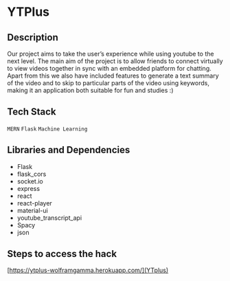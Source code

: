 # YTPlus
## Description
Our project aims to take the user’s experience while using youtube to the next level. 
The main aim of the project is to allow friends to connect virtually to view videos together in sync with an embedded platform for chatting. 
Apart from this we also have included features to generate a text summary of the video and to skip to particular parts of the video using keywords, 
making it an application both suitable for fun and studies :)
## Tech Stack 
`MERN`
`Flask`
`Machine Learning`
## Libraries and Dependencies
- Flask
- flask_cors
- socket.io
- express
- react
- react-player
- material-ui
- youtube_transcript_api
- Spacy
- json
## Steps to access the hack
[https://ytplus-wolframgamma.herokuapp.com/](YTplus)
